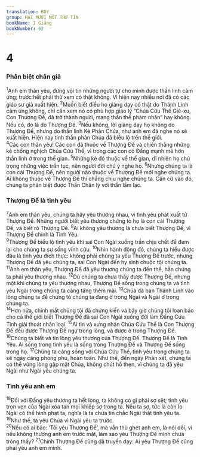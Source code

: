 ```yaml
---
translation: BDY
group: HAI MƯƠI MỐT THƯ TÍN
bookName: I Giăng 
bookNumber: 62
---
```


<div class="title"><h1>4</h1><h3>Phân biệt chân giả</h3></div>
<span class="verse 1gi_4_1"><sup>1</sup>Anh em thân yêu, đừng vội tin những người tự cho mình được thần linh cảm ứng; trước hết phải thử xem có thật không. Vì hiện nay nhiều nơi đã có các giáo sư giả xuất hiện. </span>
<span class="verse 1gi_4_2"><sup>2</sup>Muốn biết điều họ giảng dạy có thật do Thánh Linh cảm ứng không, chỉ cần xem nó có phù hợp giáo lý “Chúa Cứu Thế Giê-xu, Con Thượng Đế, đã trở thành người, mang thân thể phàm nhân” hay không. Nếu có, đó là do Thượng Đế. </span>
<span class="verse 1gi_4_3"><sup>3</sup>Nếu không, lời giảng dạy họ không do Thượng Đế, nhưng do thần linh Kẻ Phản Chúa, như anh em đã nghe nó sẽ xuất hiện. Hiện nay tinh thần phản Chúa đã biểu lộ trên thế giới.<br/></span>
<span class="verse 1gi_4_4"><sup>4</sup>Các con thân yêu! Các con đã thuộc về Thượng Đế và chiến thắng những kẻ chống nghịch Chúa Cứu Thế, vì trong các con có Đấng mạnh mẽ hơn thần linh ở trong thế gian. </span>
<span class="verse 1gi_4_5"><sup>5</sup>Những kẻ đó thuộc về thế gian, dĩ nhiên họ chú trọng những việc trần tục, nên người đời chú ý nghe họ. </span>
<span class="verse 1gi_4_6"><sup>6</sup>Nhưng chúng ta là con cái Thượng Đế, nên người nào thuộc về Thượng Đế mới nghe chúng ta. Ai không thuộc về Thượng Đế thì chẳng chịu nghe chúng ta. Căn cứ vào đó, chúng ta phân biệt được Thần Chân lý với thần lầm lạc.</span>
<div class="title"><h3>Thượng Đế là tình yêu</h3></div>
<span class="verse 1gi_4_7"><sup>7</sup>Anh em thân yêu, chúng ta hãy yêu thương nhau, vì tình yêu phát xuất từ Thượng Đế. Những người biết yêu thương chứng tỏ họ là con cái Thượng Đế, và biết rõ Thượng Đế. </span>
<span class="verse 1gi_4_8"><sup>8</sup>Ai không yêu thương là chưa biết Thượng Đế, vì Thượng Đế chính là Tình Yêu.<br/></span>
<span class="verse 1gi_4_9"><sup>9</sup>Thượng Đế biểu lộ tình yêu khi sai Con Ngài xuống trần chịu chết để đem lại cho chúng ta sự sống vĩnh cửu. </span>
<span class="verse 1gi_4_10"><sup>10</sup>Nhìn hành động đó, chúng ta hiểu được đâu là tình yêu đích thực: không phải chúng ta yêu Thượng Đế trước, nhưng Thượng Đế đã yêu chúng ta, sai Con Ngài đến hy sinh chuộc tội chúng ta.<br/></span>
<span class="verse 1gi_4_11"><sup>11</sup>Anh em thân yêu, Thượng Đế đã yêu thương chúng ta đến thế, hẳn chúng ta phải yêu thương nhau. </span>
<span class="verse 1gi_4_12"><sup>12</sup>Dù chúng ta chưa thấy được Thượng Đế, nhưng một khi chúng ta yêu thương nhau, Thượng Đế sống trong chúng ta và tình yêu Ngài trong chúng ta càng tăng thêm mãi. </span>
<span class="verse 1gi_4_13"><sup>13</sup>Chúa đã ban Thánh Linh vào lòng chúng ta để chứng tỏ chúng ta đang ở trong Ngài và Ngài ở trong chúng ta.<br/></span>
<span class="verse 1gi_4_14"><sup>14</sup>Hơn nữa, chính mắt chúng tôi đã chứng kiến và bây giờ chúng tôi loan báo cho cả thế giới biết Thượng Đế đã sai Con Ngài xuống đời làm Đấng Cứu Tinh giải thoát nhân loại. </span>
<span class="verse 1gi_4_15"><sup>15</sup>Ai tin và xưng nhận Chúa Cứu Thế là Con Thượng Đế đều được Thượng Đế ngự trong lòng, và được ở trong Thượng Đế.<br/></span>
<span class="verse 1gi_4_16"><sup>16</sup>Chúng ta biết và tin lòng yêu thương của Thượng Đế. Thượng Đế là Tình Yêu. Ai sống trong tình yêu là sống trong Thượng Đế và Thượng Đế sống trong họ. </span>
<span class="verse 1gi_4_17"><sup>17</sup>Chúng ta càng sống với Chúa Cứu Thế, tình yêu trong chúng ta sẽ ngày càng phong phú, hoàn toàn. Như thế, đến ngày Phán xét, chúng ta có thể vững lòng gặp mặt Chúa, không chút hổ thẹn, vì chúng ta đã yêu Ngài như Ngài yêu chúng ta.</span>
<div class="title"><h3>Tình yêu anh em</h3></div>
<span class="verse 1gi_4_18"><sup>18</sup>Đối với Đấng yêu thương ta hết lòng, ta không có gì phải sợ sệt; tình yêu trọn vẹn của Ngài xóa tan mọi khiếp sợ trong ta. Nếu ta sợ, tức là còn lo Ngài có thể hình phạt ta, nghĩa là ta chưa tin chắc Ngài thật tình yêu ta. </span>
<span class="verse 1gi_4_19"><sup>19</sup>Như thế, ta yêu Chúa vì Ngài yêu ta trước.<br/></span>
<span class="verse 1gi_4_20"><sup>20</sup>Nếu có ai bảo: ‘Tôi yêu Thượng Đế’, mà vẫn thù ghét anh em, là nói dối, vì nếu không thương anh em trước mặt, làm sao yêu Thượng Đế mình chưa trông thấy? </span>
<span class="verse 1gi_4_21"><sup>21</sup>Chính Thượng Đế cũng đã truyền dạy: Ai yêu Thượng Đế cũng phải yêu anh em mình.</span>
